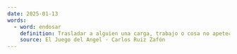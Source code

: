 ```yaml
---
date: 2025-01-13
words:
  - word: endosar
    definition: Trasladar a alguien una carga, trabajo o cosa no apetecible.
    source: El Juego del Angel - Carlos Ruiz Zafón 
---
```

